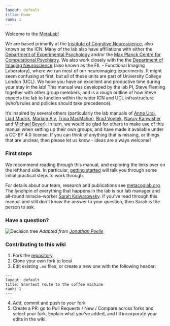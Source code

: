 ```yaml
---
layout: default
title: Home
rank: 1
---
```


Welcome to the [MetaLab!](http://metacoglab.org/)

We are based primarily at the [Institute of Cognitive Neuroscience](https://www.ucl.ac.uk/brain-sciences/icn), also known as the ICN. Many of the lab also have affiliations with either the [Department of Experimental Psychology](https://www.ucl.ac.uk/pals/research/experimental-psychology/) and/or the [Max Planck Centre for Computational Psychiatry](https://www.mps-ucl-centre.mpg.de/). We also work closely with the the [Department of Imaging Neuroscience](https://www.fil.ion.ucl.ac.uk/) (also known as the FIL - Functional Imaging Laboratory), where we run most of our neuroimaging experiments. It might seem confusing at first, but all of these units are part of University College London (UCL). We hope you have an excellent and productive time during your stay in the lab! This manual was developed by the lab PI, Steve Fleming together with other group members, and is a rough outline of how Steve expects the lab to function within the wider ICN and UCL infrastructure (who’s rules and policies should take precedence). 

It’s inspired by several others (particularly the lab manuals of [Anne Urai](https://github.com/anne-urai/lab_wiki), [Liad Mudrik](https://people.socsci.tau.ac.il/mu/mudriklab/lab-philosophy-and-procedures/), [Mariam Aly](https://osf.io/mdh87/wiki/home/), [Trina MacMahon](https://d1uqjtzsuwlnsf.cloudfront.net/wp-content/uploads/sites/163/2016/11/McMahon_UW_Compact_Example.pdf), [Brad Voytek](https://voyteklab.com/philosophy), [Nancy Kanwisher]() and [Michael Beyer](https://docs.google.com/document/d/1Y1wzFVdp-FCoGM47okaW5eYdOOfpgXD5nM9Q7DpwAMo/edit)). In turn, we would be glad for others to make use of this manual when setting up their own groups, and have made it available under a CC-BY 4.0 license. If you can think of anything that is missing, or things that are unclear, then please let us know - ideas are always welcome!

### First steps

We recommend reading through this manual, and exploring the links over on the lefthand side. In particular, [getting started](getting_started) will talk you through some initial practical steps to work through.

For details about our team, research and publications see [metacoglab.org](http://metacoglab.org). The lynchpin of everything that happens in the lab is our lab manager and all-round miracle-worker [Sarah Kalwarowsky](http://metacoglab.org/people). If you've read through this manual and still don't know the answer to your question, then Sarah is the person to ask.

### Have a question?
![Decision tree](https://github.com/anne-urai/lab_wiki/blob/main/lab_decision_tree.png?raw=true)
_Adapted from [Jonathan Peelle](https://github.com/jpeelle/peellelab_manual/blob/master/figures/lab_decision_tree.pdf)_

### Contributing to this wiki
1. Fork the [repository](https://github.com/metacoglab/lab_wiki).
2. Clone your own fork to local
3. Edit existing `.md` files, or create a new one with the following header:
```
--- 
layout: default
title: Shortest route to the coffee machine
rank: 1
---
```
4. Add, commit and push to your fork
5. Create a PR: go to Pull Requests / New / Compare across forks and select your fork. Explain what you've added, and
 I'll incorporate your edits in the wiki.
